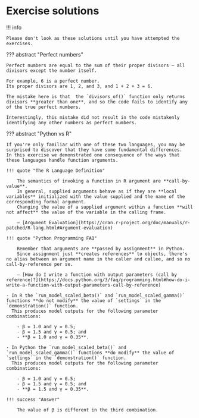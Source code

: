 # Exercise solutions

!!! info

    Please don't look as these solutions until you have attempted the exercises.

??? abstract "Perfect numbers"

    Perfect numbers are equal to the sum of their proper divisors — all divisors except the number itself.

    For example, 6 is a perfect number.
    Its proper divisors are 1, 2, and 3, and 1 + 2 + 3 = 6.

    The mistake here is that  the `divisors_of()` function only returns divisors **greater than one**, and so the code fails to identify any of the true perfect numbers.

    Interestingly, this mistake did not result in the code mistakenly identifying any other numbers as perfect numbers.

??? abstract "Python vs R"

    If you're only familiar with one of these two languages, you may be surprised to discover that they have some fundamental differences.
    In this exercise we demonstrated one consequence of the ways that these languages handle function arguments.

    !!! quote "The R Language Definition"

        The semantics of invoking a function in R argument are **call-by-value**.
        In general, supplied arguments behave as if they are **local variables** initialized with the value supplied and the name of the corresponding formal argument.
        Changing the value of a supplied argument within a function **will not affect** the value of the variable in the calling frame.

        — [Argument Evaluation](https://cran.r-project.org/doc/manuals/r-patched/R-lang.html#Argument-evaluation)

    !!! quote "Python Programming FAQ"

        Remember that arguments are **passed by assignment** in Python.
        Since assignment just **creates references** to objects, there's no alias between an argument name in the caller and callee, and so no call-by-reference per se.

        — [How do I write a function with output parameters (call by reference)?](https://docs.python.org/3/faq/programming.html#how-do-i-write-a-function-with-output-parameters-call-by-reference)

    - In R the `run_model_scaled_beta()` and `run_model_scaled_gamma()` functions **do not modify** the value of `settings` in the `demonstration()` function.
      This produces model outputs for the following parameter combinations:

        - β = 1.0 and γ = 0.5;
        - β = 1.5 and γ = 0.5; and
        - **β = 1.0 and γ = 0.35**.

    - In Python the `run_model_scaled_beta()` and `run_model_scaled_gamma()` functions **do modify** the value of `settings` in the `demonstration()` function.
      This produces model outputs for the following parameter combinations:

        - β = 1.0 and γ = 0.5;
        - β = 1.5 and γ = 0.5; and
        - **β = 1.5 and γ = 0.35**.

    !!! success "Answer"

        The value of β is different in the third combination.
